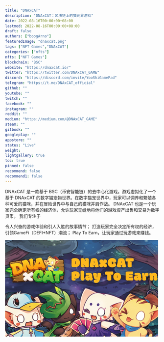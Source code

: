 ```yaml
---
title: "DNAxCAT"
description: "DNAxCAT：区块链上的猫元界游戏"
date: 2022-08-16T00:00:00+08:00
lastmod: 2022-08-16T00:00:00+08:00
draft: false
authors: ["boogArno"]
featuredImage: "dnaxcat.png"
tags: ["NFT Games","DNAxCAT"]
categories: ["nfts"]
nfts: ["NFT Games"]
blockchain: "BSC"
website: "https://dnaxcat.io/"
twitter: "https://twitter.com/DNAxCAT_GAME"
discord: "https://discord.com/invite/YooShiGamePad"
telegram: "https://t.me/DNAxCAT_official"
github: ""
youtube: ""
twitch: ""
facebook: ""
instagram: ""
reddit: ""
medium: "https://medium.com/@DNAxCAT_GAME"
steam: ""
gitbook: ""
googleplay: ""
appstore: ""
status: "Live"
weight: 
lightgallery: true
toc: true
pinned: false
recommend: false
recommend1: false
---
```

DNAxCAT 是一款基于 BSC（币安智能链）的去中心化游戏。游戏虚拟化了一个基于 DNAxCAT 的数字猫宠物世界。在数字猫宠世界中，玩家可以饲养和繁殖各种可爱的猫咪，并在冒险世界中与自己的猫咪并肩作战。
DNAxCAT 也是一个玩家完全确定所有权的经济体，允许玩家无缝地将他们的游戏资产出售和交易为数字货币。
我们专注于

  令人兴奋的游戏体验和引人入胜的故事情节；
  打造玩家完全决定所有权的经济，引领GameFi（DEFI+NFT）潮流；
  Play To Earn，让玩家通过玩游戏来赚钱。

![dnaxcat-dapp-games-bsc-image1-500x315_224926c4f23a92c5eee49eaf43f2ae0b](dnaxcat-dapp-games-bsc-image1-500x315_224926c4f23a92c5eee49eaf43f2ae0b.png)